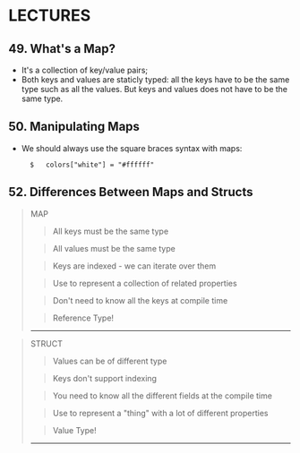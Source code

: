 # LECTURES

## 49. What's a Map?
- It's a collection of key/value pairs;
- Both keys and values are staticly typed: all the keys have to be the same type such as all the values. But keys and values does not have to be the same type.

## 50. Manipulating Maps
- We should always use the square braces syntax with maps:

        $   colors["white"] = "#ffffff"

## 52. Differences Between Maps and Structs
> MAP 
>
>> All keys must be the same type
>
>> All values must be the same type
>
>> Keys are indexed - we can iterate over them
> 
>> Use to represent a collection of related properties
>
>> Don't need to know all the keys at compile time
> 
>> Reference Type!
> -------------------------------------------

> STRUCT
>
>> Values can be of different type
>
>> Keys don't support indexing
>
>> You need to know all the different fields at the compile time
>
>> Use to represent a "thing" with a lot of different properties
>
>> Value Type!
> --------------------------------------------
